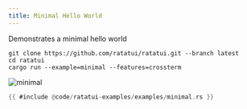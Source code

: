 ```yaml
---
title: Minimal Hello World
---
```


Demonstrates a minimal hello world

```shell title=run example
git clone https://github.com/ratatui/ratatui.git --branch latest
cd ratatui
cargo run --example=minimal --features=crossterm
```

![minimal](minimal.gif)

```rust title=minimal.rs
{{ #include @code/ratatui-examples/examples/minimal.rs }}
```
